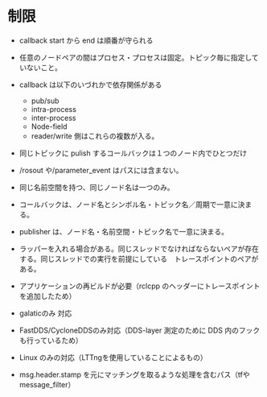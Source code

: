 # 制限
- callback start から end は順番が守られる
- 任意のノードペアの間はプロセス・プロセスは固定。トピック毎に指定していないこと。
- callback は以下のいづれかで依存関係がある
    - pub/sub
    - intra-process
    - inter-process
    - Node-field
    - reader/write 側はこれらの複数が入る。
- 同じトピックに pulish するコールバックは１つのノード内でひとつだけ
- /rosout や/parameter_event はパスには含まない。
- 同じ名前空間を持つ、同じノード名は一つのみ。
- コールバックは、ノード名とシンボル名・トピック名／周期で一意に決まる。
- publisher は、ノード名・名前空間・トピック名で一意に決まる。
- ラッパーを入れる場合がある。同じスレッドでなければならないペアが存在する。同じスレッドでの実行を前提にしている　トレースポイントのペアがある。

- アプリケーションの再ビルドが必要（rclcpp のヘッダーにトレースポイントを追加したため）
- galaticのみ 対応
- FastDDS/CycloneDDSのみ対応（DDS-layer 測定のために DDS 内のフックも行っているため）
- Linux のみの対応（LTTngを使用していることによるもの）

- msg.header.stamp を元にマッチングを取るような処理を含むパス（tfやmessage_filter）